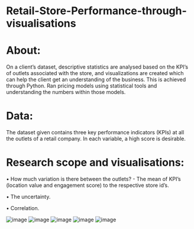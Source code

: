 # Retail-Store-Performance-through-visualisations

# About:

On a client’s dataset, descriptive statistics are analysed based on the KPI’s of outlets associated with the store, and visualizations are created which can help the client get an understanding of the business. This is achieved through Python. Ran pricing models using statistical tools and understanding the numbers within those models.

# Data:

The dataset given contains three key performance indicators (KPIs) at all the outlets of a retail company. In each variable, a high score is desirable.

# Research scope and visualisations:

• How much variation is there between the outlets? - The mean of KPI’s (location value and engagement score) to the respective store id’s. 

• The uncertainty.

• Correlation.

![image](https://github.com/BhargaviKalaparty/Retail-Store-Performance/assets/149389777/006b89f7-3226-48cd-9079-2a574faee037)
![image](https://github.com/BhargaviKalaparty/Retail-Store-Performance/assets/149389777/4d22f336-732a-4055-a98b-341c982df26d)
![image](https://github.com/BhargaviKalaparty/Retail-Store-Performance/assets/149389777/727e3438-4622-414f-bb5e-27d4a738094d)
![image](https://github.com/BhargaviKalaparty/Retail-Store-Performance/assets/149389777/dd0c02fe-2bc7-4fff-b24f-b271d5432fc8)
![image](https://github.com/BhargaviKalaparty/Retail-Store-Performance/assets/149389777/ea1d8645-3756-43c1-bbe8-404ead59395a)
